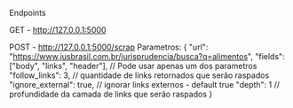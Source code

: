 Endpoints

GET - http://127.0.0.1:5000

POST - http://127.0.0.1:5000/scrap
  Parametros:
  {
    "url": "https://www.jusbrasil.com.br/jurisprudencia/busca?q=alimentos", 
    "fields": ["body", "links", "header"], // Pode usar apenas um dos parametros
    "follow_links": 3, // quantidade de links retornados que serão raspados
    "ignore_external": true, // ignorar links externos - default true
    "depth": 1 // profundidade da camada de links que serão raspados
}

  
